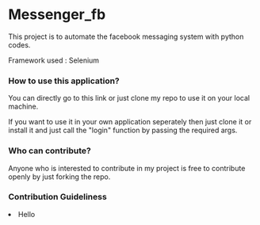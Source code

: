 # Messenger_fb
This project is to automate the facebook messaging system with python codes. 

Framework used :
Selenium

<h3>How to use this application?</h3>
<p>You can directly go to this link or just clone my repo to use it on your local machine.</p>
<p>If you want to use it in your own application seperately then just clone it or install it and just call the "login" function by passing the required args.</p>


<h3>Who can contribute?</h3>
<p>Anyone who is interested to contribute in my project is free to contribute openly by just forking the repo.</p>


<h3> Contribution Guideliness</h3>
<li>Hello</li>
